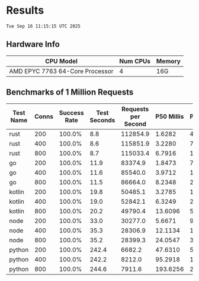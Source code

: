 # Results
`Tue Sep 16 11:15:15 UTC 2025`
## Hardware Info
| CPU Model | Num CPUs | Memory |
| --------- | -------- | ------ |
| AMD EPYC 7763 64-Core Processor | 4 | 16G |

## Benchmarks of 1 Million Requests
| Test Name | Conns | Success Rate | Test Seconds | Requests per Second | P50 Millis | P99 Millis | P99.9 Millis | API Memory MB | API CPU Time | API Threads |
| --------- | ----- | ------------ | ------------ | ------------------- | ---------- | ---------- | ------------ | ------------- | ------------ | ----------- |
| rust | 200 | 100.0% | 8.8 | 112854.9 | 1.6282 | 4.6274 | 6.2079 | 8.3 | 00:00:17 | 5 |
| rust | 400 | 100.0% | 8.6 | 115851.9 | 3.2280 | 7.8302 | 10.4619 | 13.0 | 00:00:17 | 5 |
| rust | 800 | 100.0% | 8.7 | 115033.4 | 6.7916 | 11.8929 | 17.4941 | 22.0 | 00:00:17 | 5 |
| go | 200 | 100.0% | 11.9 | 83374.9 | 1.8473 | 7.7680 | 10.8804 | 17.8 | 00:00:28 | 11 |
| go | 400 | 100.0% | 11.6 | 85540.0 | 3.9712 | 14.3316 | 20.1111 | 24.5 | 00:00:28 | 10 |
| go | 800 | 100.0% | 11.5 | 86664.0 | 8.2348 | 26.0315 | 38.0646 | 37.5 | 00:00:27 | 11 |
| kotlin | 200 | 100.0% | 19.8 | 50485.1 | 3.2785 | 14.7317 | 33.1514 | 282.4 | 00:01:01 | 145 |
| kotlin | 400 | 100.0% | 19.0 | 52842.1 | 6.3249 | 26.2183 | 70.4079 | 401.3 | 00:00:58 | 155 |
| kotlin | 800 | 100.0% | 20.2 | 49790.4 | 13.6096 | 53.7238 | 130.9540 | 415.8 | 00:01:01 | 155 |
| node | 200 | 100.0% | 33.0 | 30277.0 | 5.6671 | 9.5700 | 10.7028 | 113.1 | 00:00:33 | 7 |
| node | 400 | 100.0% | 35.3 | 28306.9 | 12.1134 | 19.0585 | 22.7553 | 144.4 | 00:00:35 | 7 |
| node | 800 | 100.0% | 35.2 | 28399.3 | 24.0547 | 39.7546 | 47.5124 | 153.4 | 00:00:35 | 7 |
| python | 200 | 100.0% | 242.4 | 6682.2 | 47.6310 | 55.3467 | 58.0778 | 32.8 | 00:04:02 | 1 |
| python | 400 | 100.0% | 242.2 | 8212.0 | 95.2918 | 109.5652 | 125.5147 | 35.1 | 00:04:02 | 1 |
| python | 800 | 100.0% | 244.6 | 7911.6 | 193.6256 | 219.3546 | 235.0026 | 40.8 | 00:04:04 | 1 |
